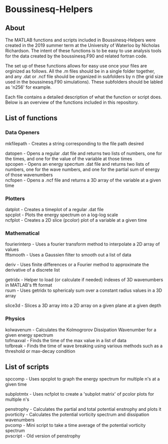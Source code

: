 # Boussinesq-Helpers

## About
The MATLAB functions and scripts included in Boussinesq-Helpers were created in the 2019 summer term at the University of Waterloo by Nicholas Richardson. The intent of these functions is to be easy to use analysis tools for the data created by the boussinesq.F90 and related fortran code.

The set up of these functions allows for easy use once your files are orginized as follows. All the .m files should be in a single folder together, and any .dat or .ncf file should be organized in subfolders by n (the grid size used in the boussinesq.F90 simulations). These subfolders should be labled as 'n256' for example.

Each file contains a detailed description of what the function or script does. Below is an overview of the functions included in this repository.

## List of functions

### Data Openers
mkfilepath - Creates a string corresponding to the file path desired  

datopen - Opens a regular .dat file and returns two lists of numbers, one for the times, and one for the value of the variable at those times  
spcopen - Opens an energy specrtum .dat file and returns two lists of numbers, one for the wave numbers, and one for the partial sum of energy of those wavenumbers  
ncfopen - Opens a .ncf file and returns a 3D array of the variable at a given time  

### Plotters
datplot - Creates a timeplot of a regular .dat file  
spcplot - Plots the energy spectrum on a log-log scale  
ncfplot - Creates a 2D slice (pcolor) plot of a variable at a given time 

### Mathematical
fourierinterp - Uses a fourier transform method to interpolate a 2D array of values  
fftsmooth - Uses a Gaussien filter to smooth out a list of data

deriv - Uses finite differences or a Fourier method to approximate the derivative of a discrete list

getridx - Helper to load (or calculate if needed) indexes of 3D wavenumbers in MATLAB's fft format  
rsum - Uses getridx to sphericaly sum over a constant radius values in a 3D array   

slice3d - Slices a 3D array into a 2D array on a given plane at a given depth  

### Physics
kolwavenum - Calculates the Kolmogrorov Dissipation Wavenumber for a given energy spectrum  
tofmaxval - Finds the time of the max value in a list of data  
tofbreak  - Finds the time of wave breaking using various methods such as a threshold or max-decay condition  


## List of scripts
spccomp - Uses spcplot to graph the energy spectrum for multiple n's at a given time   

subplotmtx - Uses ncfplot to create a 'subplot matrix' of pcolor plots for multiple n's

penstrophy - Calculates the partial and total potential enstrophy and plots it  
pvorticity - Calculates the potential vorticity spectrum and dissipation wavenumbers  
pvcomp - Mini script to take a time average of the potential vorticity spectrum  
pvscript - Old version of penstrophy  
